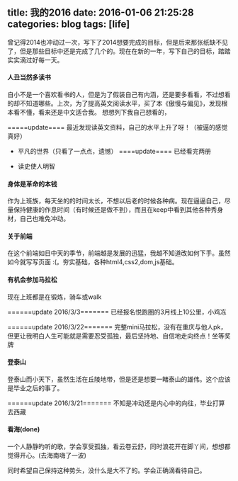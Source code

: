title: 我的2016
date: 2016-01-06 21:25:28
categories: blog
tags: [life]
---



曾记得2014也冲动过一次，写下了2014想要完成的目标，但是后来那张纸缺不见了，但是那些目标中还是完成了几个的。现在在新的一年，写下自己的目标，踏踏实实滴过好每一天。

#### 人丑当然多读书
<!-- more -->

自小不是一个喜欢看书的人，但是为了假装自己有内涵，还是要多看看，不过想看的却不知道哪些。上次，为了提高英文阅读水平，买了本《傲慢与偏见》，发现根本看不懂，看来还是中文适合我。
想想列下我自己想看的，

=====update====
最近发现读英文资料，自己的水平上升了呀！（被逼的感觉真好）


* 平凡的世界（只看了一点点，遗憾）
====update====
	已经看完两册

* 读史使人明智


#### 身体是革命的本钱

作为上班族，每天坐的的时间太长，不想以后老的时候各种病。现在逼逼自己，尽量保持健康的作息时间（有时候还是做不到），而且在keep中看到其他各种秀身材，自己也难免冲动。

#### 关于前端

在这个前端如日中天的季节，前端越是发展的迅猛，我越不知道改如何下手。虽然如今就写写页面 :(。夯实基础，各种html4,css2,dom,js基础。

#### 有机会参加马拉松

现在上班都是在锻炼，骑车或walk


======update 2016/3/3=======
已经报名悦跑圈的3月线上10公里，小鸡冻

======update 2016/3/22=======
完整mini马拉松，没有在重庆与他人pk，但更让我明白人生可能就是需要忍受孤独，最后坚持地、自信地走向终点！坐等奖牌

#### 登泰山

登泰山而小天下，虽然生活在丘陵地带，但是还是想要一睹泰山的雄伟。这个应该是毕业之后的事了。

======update 2016/3/21=======
不知是冲动还是内心中的向往，毕业打算去西藏


#### 看海(done)

一个人静静旳听的歌，学会享受孤独，看云卷云舒，同时浪花开在脚丫间，想想都觉得开心。(去海南嗨了一波)



同时希望自己保持这种势头，没什么是大不了的。学会正确滴看待自己。